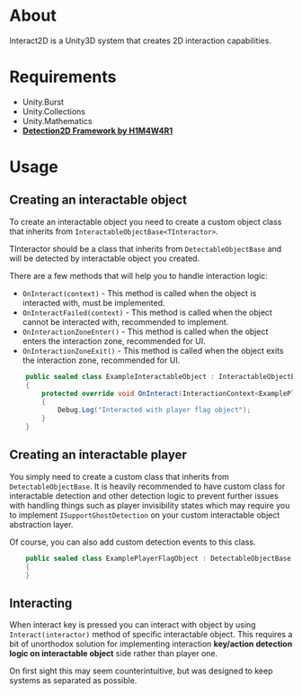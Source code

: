 ﻿# About

Interact2D is a Unity3D system that creates 2D interaction capabilities.

# Requirements

* Unity.Burst
* Unity.Collections
* Unity.Mathematics
* [**Detection2D Framework by H1M4W4R1**](https://github.com/H1M4W4R1/Detection2D)

# Usage

## Creating an interactable object

To create an interactable object you need to create a custom object class that inherits from
`InteractableObjectBase<TInteractor>`.

TInteractor should be a class that inherits from `DetectableObjectBase` and will be detected by
interactable object you created.

There are a few methods that will help you to handle interaction logic:

* `OnInteract(context)` - This method is called when the object is interacted with, must be implemented.
* `OnInteractFailed(context)` - This method is called when the object cannot be interacted with, recommended to
  implement.
* `OnInteractionZoneEnter()` - This method is called when the object enters the interaction zone, recommended for UI.
* `OnInteractionZoneExit()` - This method is called when the object exits the interaction zone, recommended for UI.

```csharp
    public sealed class ExampleInteractableObject : InteractableObjectBase<ExamplePlayerFlagObject>
    {
        protected override void OnInteract(InteractionContext<ExamplePlayerFlagObject> context)
        {
            Debug.Log("Interacted with player flag object");
        } 
    }
```

## Creating an interactable player

You simply need to create a custom class that inherits from `DetectableObjectBase`. It is heavily recommended
to have custom class for interactable detection and other detection logic to prevent further issues with handling things
such as player invisibility states which may require you to implement `ISupportGhostDetection` on your custom
interactable object abstraction layer.

Of course, you can also add custom detection events to this class.

```csharp
    public sealed class ExamplePlayerFlagObject : DetectableObjectBase
    {
    }
```

## Interacting
When interact key is pressed you can interact with object by using `Interact(interactor)` method
of specific interactable object. This requires a bit of unorthodox solution for implementing 
interaction **key/action detection logic on interactable object** side rather than player one.

On first sight this may seem counterintuitive, but was designed to keep systems as separated as possible.
